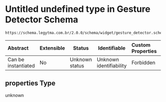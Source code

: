 # Untitled undefined type in Gesture Detector Schema

```txt
https://schema.legytma.com.br/2.0.0/schema/widget/gesture_detector.schema.json#/properties
```




| Abstract            | Extensible | Status         | Identifiable            | Custom Properties | Additional Properties | Access Restrictions | Defined In                                                                                             |
| :------------------ | ---------- | -------------- | ----------------------- | :---------------- | --------------------- | ------------------- | ------------------------------------------------------------------------------------------------------ |
| Can be instantiated | No         | Unknown status | Unknown identifiability | Forbidden         | Allowed               | none                | [gesture_detector.schema.json\*](../schema/widget/gesture_detector.schema.json) |

## properties Type

unknown
